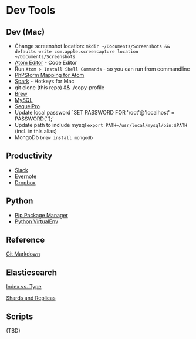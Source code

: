 # Dev Tools

## Dev (Mac)
* Change screenshot location: `mkdir ~/Documents/Screenshots && defaults write com.apple.screencapture location ~/Documents/Screenshots`
* [Atom Editor](https://atom.io/) - Code Editor
 * Run `Atom > Install Shell Commands` - so you can run from commandline
 * [PhPStorm Mapping for Atom](https://github.com/guylabs/intellij-idea-keymap)
* [Spark](https://www.shadowlab.org/softwares/spark.php) - Hotkeys for Mac
* git clone (this repo) && ./copy-profile
* [Brew](https://brew.sh/)
* [MySQL](https://dev.mysql.com/downloads/mysql/)
 * [SequelPro](https://sequelpro.com/download)
 * Update local password `SET PASSWORD FOR 'root'@'localhost' = PASSWORD('');'
 * Update path to include mysql `export PATH=/usr/local/mysql/bin:$PATH` (incl. in this alias)
* MongoDb `brew install mongodb`

## Productivity
* [Slack](https://slack.com/)
* [Evernote](https://evernote.com/)
* [Dropbox](http://www.dropbox.com/)

## Python
* [Pip Package Manager](https://pip.pypa.io/en/stable/installing/)
* [Python VirtualEnv](http://docs.python-guide.org/en/latest/dev/virtualenvs/)

## Reference
[Git Markdown](https://github.com/adam-p/markdown-here/wiki/Markdown-Cheatsheet)

## Elasticsearch
[Index vs. Type](https://www.elastic.co/blog/index-vs-type)

[Shards and Replicas](http://stackoverflow.com/questions/15694724/shards-and-replicas-in-elasticsearch)

## Scripts
(TBD)
